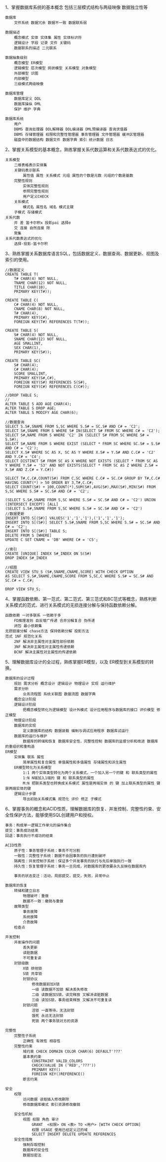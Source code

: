 1、掌握数据库系统的基本概念 包括三层模式结构与两级映像 数据独立性等

	数据库
		文件系统 数据冗余 数据不一致 数据联系弱

	数据描述
		概念模式 实体 实体集 属性 实体标识符
		逻辑设计 字段 记录 文件 关键码
		数据联系的描述 二元联系

	数据抽象级别
		概念模型 ER模型
		逻辑模型 层次模型 网状模型 关系模型 对象模型
		外部模型 识图
		内部模型
		三级模式两级映像

	数据库管理
		数据库定义 DDL
		数据库操纵 DML
		保护 维护 字典

	数据库系统
		用户
		DBMS 查询处理器 DDL解释器 DDL编译器 DML预编译器 查询求值器
		DBMS 存储管理器 权限和完整性管理器 事务管理器 文件管理器 缓冲区管理器
		磁盘中的数据结构 数据文件 数据字典 索引 统计数据 日志

2、掌握关系模型的基本概念，熟练掌握关系代数运算和关系代数表达式的优化。

	关系模型
		二维表格表示实体集
		关键码表示联系
			属性值 属性 关系模式 元组 属性的个数是元数 元组的个数是基数
		完整性规则
			实体完整性规则
			参照完整性规则
			用户定义CHECK
		关系模式
			模式名 属性名 域名 模式主键
		子模式 存储模式
	关系代数
		并 差 笛卡尔积x 投影pai 选择σ
		交 连接 自然连接 除
		聚集
	关系代数表达式的优化
		选择-投影-笛卡尔积

3、熟练掌握关系数据库语言SQL，包括数据定义、数据查询、数据更新、视图及索引的使用。

	//数据定义
	CREATE TABLE T(
		T# CHAR(4) NOT NULL,
		TNAME CHAR(12) NOT NULL,
		TITLE CHAR(10),
		PRIMARY KEY(T#));

	CREATE TABLE C(
		C# CHAR(4) NOT NULL,
		CNAME CHAR(8) NOT NULL,
		T# CHAR(4),
		PRIMARY KEY(C#),
		FOREIGN KEY(T#) REFERENCES T(T#));

	CREATE TABLE S(
		S# CHAR(4) NOT NULL,
		SNAME CHAR(12) NOT NULL,
		AGE SMALLINT,
		SEX CHAR(1),
		PRIMARY KEY(S#));

	CREATE TABLE SC(
		S# CHAR(4);
		C# CHAR(4);
		SCORE SMALLINT,
		PRIMARY KEY(S#,C#),
		FOREIGN KEY(S#) REFERENCES S(S#),
		FOREIGN KEY(C#) REFERENCES C(C#));

	//DROP TABLE S;
	//
	ALTER TABLE S ADD AGE CHAR(4);
	ALTER TABLE S DROP AGE;
	ALTER TABLE S MODIFY AGE CHAR(6);

	//数据查询
	SELECT S.S#,SNAME FROM S,SC WHERE S.S# = SC.S# AND C# = 'C2';
	SELECT S#,SNAME FROM S WHERE S# IN(SELECT S# FROM SC WHERE C# = 'C2');
	SELECT S#,NAME FROM S WHERE 'C2' IN (SELECT S# FROM SC WHERE S# = S.S#);
	SELECT S#,NAME FROM S WHERE EXIST (SELECT * FROM SC WHERE SC.S# = S.S# AND C# = 'C2');
	SELECT X.S# WHERE SC AS X, SC AS Y WHERE X.S# = Y.S# AND C.C# = 'C2' AND Y.C# = 'C4';
	SELECT DISTINCT S# FROM SC AS X WHERE NOT EXISTS (SELECT * FROM SC AS Y WHERE Y.S# = 'S3' AND NOT EXISTS(SELECT * FROM SC AS Z WHERE Z.S# = X.S# AND Z.C# = Y.C#))

	SELECT T#,C.C#,COUNT(S#) FROM C,SC WHERE C.C# = SC.C# GROUP BY T#,C.C# HAVING COUNT(*) > 50 ORDER BY 3,T#,C.C#;
	SELECT COUNT(S#) + 100,COUNT(*),SUM(S#),AVG(S#),MAX(S#),MIN(S#) FROM S,SC WHERE S.S# = SC.S# AND C# = 'C2';

	(SELECT S.S#,SNAME FROM S,SC WHERE S.S# = SC.S# AND C# = 'C2') UNION (INTERSECT EXCEPT) [ALL]
	(SELECT S.S#,SNAME FROM S,SC WHERE S.S# = SC.S# AND C# = 'C2')
	//数据更新
	INSERT INTO S[(S#)] VALUES('1','1','1'),('1','1','1');
	INSERT INTO S[(S#)] SELECT S.S#,SNAME FROM S,SC WHERE S.S# = SC.S# AND C# = 'C2';
	INSERT INTO S[(S#)] TABLE S;
	DELETE FROM S [WHERE]
	UPDATE C SET CNAME = 'DB' WHERE C# = 'C5';

	//索引
	CREATE [UNIQUE] INDEX S#_INDEX ON S(S#)
	DROP INDEX S#_INDEX

	//视图
	CREATE VIEW STU_S (S#,SNAME,CNAME,SCORE) WITH CHECK OPTION
	AS SELECT S.S#,SNAME,CNAME,SCORE FROM S,SC,C WHERE S.S# = SC.S# AND SC.C# = C.C#;

	DROP VIEW STU_S;

4、掌握函数依赖、第一范式、第二范式、第三范式和BC范式等概念，熟练判断关系模式的范式、进行关系模式的无损连接分解与保持函数依赖分解。

	函数依赖 一对多联系 一依赖于多
		FD推理准则 自反增广传递 合并分解复合 伪传递
		闭包 最小依赖集
	无损链接分解 chase方法 保持依赖分解 投影方法
	范式 1NF 规范化关系
		2NF 解决非主属性对主属性部份依赖
		3NF 解决非主属性对主属性传递依赖
		BCNF 解决主属性对主属性的传递依赖

5、理解数据库设计的全过程，熟练掌握ER模型，以及 ER模型到关系模型的转换。

	数据库的设计过程
		规划 需求分析 概念设计 逻辑设计 物理设计 实现 运行维护
		需求分析
			业务流程图 系统关联图 数据流图 数据字典
		概念设计阶段
		逻辑设计阶段
			把概念模型转化为逻辑模型 设计外模式 设计应用程序与数据库的接口 评价模型 修正模型
		物理设计阶段
		数据库的实现
			定义数据库的结构 数据装载 编制与调试应用程序 数据库试运行
		数据库的运行与维护
			数据库的转储和恢复 数据库安全性，完整性控制 数据库的监督分析和改进 数据库的重组织和重构造
	ER模型
		实体集 联系 属性
			简单属性和复合属性 单值属性和多值属性 存储属性和派生属性
		ER模型转化为关系模型
			1:1 两个实体类型转化为两个关系模式，一个加入另一个的键 和 联系类型的属性
			1:N N端加入1端的 键 和 联系类型的属性
			M:N 把联系类型也转换成关系模式 属性是两端实体 的 键 加上联系类型的属性 键是两端实体的键
		逻辑设计步骤
			导出初始关系模式集 规范化 评价 修正 子模式


6、掌握事务的概念和ACID性质，理解数据库的恢复、并发控制、完整性约束、安全性保护方法，能够使用SQL创建用户和授权。

	事务：构成单一逻辑工作单元的操作集合
	提交：事务成功结束
	回退：事务执行不成功的结束

	ACID性质
		原子性：事务管理子系统：事务不可分割
		一致性：完整性子系统：数据不会因事务的执行遭到破坏
		隔离性：并发控制子系统：保证多个并发事务的执行与先后单独执行一致
		持久性：恢复管理子系统：事务一旦完成，对数据库的更改要永久反映在数据库内

		事务的状态变迁：活动，局部提交，提交，失败，异常中止

	数据库的恢复
		转储和建立日志
			物理破坏：重做
			数据不一致：撤销与重做
		故障类型
			事务故障
			系统故障
			介质故障
		检查点

	并发控制
		并发操作的问题
			丢失更新
			读脏数据
			不可重复读
		封锁级数
			X锁 排他锁
			S锁 共享锁
			封锁协议
				修改数据前加X锁
				一级 读数据不加锁 解决丢失修改
				二级 读数据加S锁，读完释放 又解决读脏数据
				三级 读加S锁，事务结束释放 又解决不可重复读
			封锁问题
				活锁 一直等待，无法封锁
				饿死 永远无法封锁
				死锁 两个事务锁对方的资源

	完整性
		完整性子系统
			正确性 有效性 相容性
		完整性约束
			域约束 CHECK DOMAIN COLOR CHAR(6) DEFAULT'???'
			基本表约束
				CONSTRAINT VALID_COLORS
				CHECK(VALUE IN ('RED','???'))
				PRIMARY KEY()
				FOREIGN KEY()REFERENCE()
			断言约束

	安全
		权限
			访问数据 读取插入修改删除
			修改数据库模式 索引资源修改撤销

		安全性机制
			视图 权限 角色 审计
				GRANT  <权限> ON <表> TO <用户> [WITH CHECK OPTION]
				权限 USAGE 使用已经定义过的域
				SELECT INSERT DELETE UPDATE REFERENCES
		安全性措施
			强制存取控制
			数据库的安全性
			数据加密法

